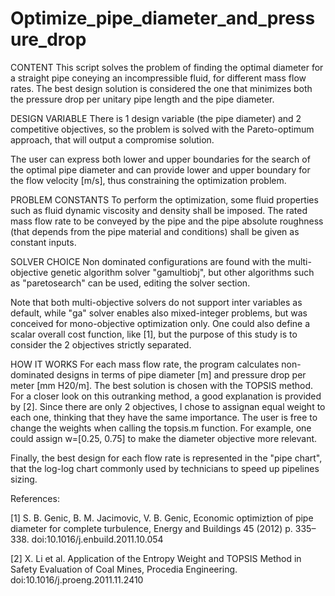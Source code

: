 # Optimize_pipe_diameter_and_pressure_drop

 CONTENT
 This script solves the problem of finding the optimal diameter for a
 straight pipe coneying an incompressible fluid, for different mass flow 
 rates. 
 The best design solution is considered the one that minimizes both 
 the pressure drop per unitary pipe length and the pipe diameter.
 
 DESIGN VARIABLE 
 There is 1 design variable (the pipe diameter) and 2
 competitive objectives, so the problem is solved with the Pareto-optimum
 approach, that will output a compromise solution.

 The user can express both lower and upper boundaries for the search of
 the optimal pipe diameter and can provide lower and upper boundary for
 the flow velocity [m/s], thus constraining the optimization problem.

 PROBLEM CONSTANTS
 To perform the optimization, some fluid properties such as fluid dynamic 
 viscosity and density shall be imposed. The rated mass flow rate to be
 conveyed by the pipe and the pipe absolute roughness (that depends from
 the pipe material and conditions) shall be given as constant inputs.

 SOLVER CHOICE
 Non dominated configurations are found with the multi-objective genetic 
 algorithm solver "gamultiobj", but other algorithms such as 
 "paretosearch" can be used, editing the solver section.

 Note that both multi-objective solvers do not support inter variables as
 default, while "ga" solver enables also mixed-integer problems, but was
 conceived for mono-objective optimization only. One could also define a
 scalar overall cost function, like [1], but the purpose of this study is
 to consider the 2 objectives strictly separated.

 HOW IT WORKS
 For each mass flow rate, the program calculates non-dominated designs in 
 terms of pipe diameter [m] and pressure drop per meter [mm H20/m]. 
 The best solution is chosen with the TOPSIS method. 
 For a closer look on this outranking method, a good explanation is
 provided by [2]. Since there are only 2 objectives, I chose to assignan
 equal weight to each one, thinking that they have the same importance.
 The user is free to change the weights when calling the topsis.m
 function. For example, one could assign w=[0.25, 0.75] to make the
 diameter objective more relevant.
 
 Finally, the best design for each flow rate is represented in the "pipe
 chart", that the log-log chart commonly used by technicians to speed up
 pipelines sizing. 
   
 References:

 [1] S. B. Genic, B. M. Jacimovic, V. B. Genic, Economic optimiztion of
 pipe diameter for complete turbulence, Energy and Buildings 
 45 (2012) p. 335–338. doi:10.1016/j.enbuild.2011.10.054

 [2] X. Li et al. Application of the Entropy Weight and TOPSIS Method in
 Safety Evaluation of Coal Mines, Procedia Engineering. 
 doi:10.1016/j.proeng.2011.11.2410

